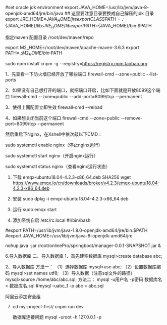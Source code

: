 #set oracle jdk environment
export JAVA_HOME=/usr/lib/jvm/java-8-openjdk-amd64/jre/bin/java  ## 这里要注意目录要换成自己解压的jdk 目录
export JRE_HOME=${JAVA_HOME}/jre  
export CLASSPATH=.:${JAVA_HOME}/lib:${JRE_HOME}/lib  
export PATH=${JAVA_HOME}/bin:$PATH  


指定maven 配置目录
<localRepository>/root/dev/maven/repo</localRepository>  
  
  
 export M2_HOME=/root/dev/maven/apache-maven-3.6.3
 export PATH=.:$M2_HOME/bin:$PATH
 
 
 sudo npm install cnpm -g --registry=https://registry.npm.taobao.org
 
 
1、先查看一下防火墙已经开放了哪些端口
firewall-cmd --zone=public --list-ports

2、如果没有自己想打开的端口，就把端口开启，比如下面就是开放8099这个端口
firewall-cmd --zone=public --add-port=8099/tcp --permanent

3、使得上面配置立即生效
firewall-cmd --reload

4、如果想关闭当前这个端口
firewall-cmd --zone=public --remove-port=8099/tcp --permanent


然后重启下Nginx，在Xshell中依次敲以下CMD：

sudo systemctl enable nginx（停止nginx运行）

sudo systemctl start nginx（开启nginx运行）

sudo systemctl status nginx（查看nginx运行状态）


1. 下载 emqx-ubuntu18.04-4.2.3-x86_64.deb SHA256
wget https://www.emqx.io/cn/downloads/broker/v4.2.3/emqx-ubuntu18.04-4.2.3-x86_64.deb
2. 安装
sudo dpkg -i emqx-ubuntu18.04-4.2.3-x86_64.deb
3. 运行
sudo emqx start



5. 添加系统自启
/etc/rc.local
#!/bin/bash

#export PATH=/usr/lib/jvm/java-1.8.0-openjdk-amd64/jre/bin:$PATH
#export JAVA_HOME=/usr/lib/jvm/java-8-openjdk-amd64/jre

nohup java -jar /root/onlinePro/springboot/manager-0.0.1-SNAPSHOT.jar &

6.导入数据库
二、导入数据库
1、首先建空数据库
mysql>create database abc;

2、导入数据库
方法一：
（1）选择数据库
mysql>use abc;
（2）设置数据库编码
mysql>set names utf8;
（3）导入数据（注意sql文件的路径）
mysql>source /home/abc/abc.sql;
方法二：
mysql -u用户名 -p密码 数据库名 < 数据库名.sql
#mysql -uabc_f -p abc < abc.sql

阿里云添加安全组

7. cd my-project-first/
   cnpm run dev
   
   
   
   
   
   
   数据库连接问题
   mysql -uroot -h 127.0.0.1 -p 
